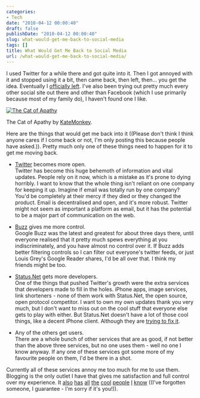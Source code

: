 ```yaml
---
categories:
- Tech
date: "2010-04-12 00:00:40"
draft: false
publishDate: "2010-04-12 00:00:40"
slug: what-would-get-me-back-to-social-media
tags: []
title: What Would Get Me Back to Social Media
url: /what-would-get-me-back-to-social-media/
---
```

I used Twitter for a while there and got quite into it. Then I got
annoyed with it and stopped using it a bit, then came back, then left,
then... you get the idea. Eventually I [officially
left](http://twitter.com/joshnunn/status/10655459092). I've also been
trying out pretty much every other social site out there and other than
Facebook (which I use primarily because most of my family do), I haven't
found one I like.

[![The Cat of
Apathy](//farm4.static.flickr.com/3174/2960577901_5a17ff42c0.jpg)](http://www.flickr.com/photos/katemonkey/2960577901/)

The Cat of Apathy by
[KateMonkey](http://www.flickr.com/photos/katemonkey/).

Here are the things that would get me back into it ((Please don't think
I think anyone cares if I come back or not, I'm only posting this
because people have asked.)). Pretty much only one of these things need
to happen for it to get me moving back.

-   [Twitter](http://twitter.com/) becomes more open.\
    Twitter has become this huge behemoth of information and
    vital updates. People rely on it now, which is a mistake as it's
    prone to dying horribly. I want to know that the whole thing isn't
    reliant on one company for keeping it up. Imagine if email was
    totally run by one company? You'd be completely at their mercy if
    they died or they changed the product. Email is decentralised and
    open, and it's more robust. Twitter might not seem as important a
    platform as email, but it has the potential to be a major part of
    communication on the web.

<!-- -->

-   [Buzz](http://buzz.google.com/) gives me more control.\
    Google Buzz was the latest and greatest for about three days there,
    until everyone realised that it pretty much spews everything at you
    indiscriminately, and you have almost no control over it. If Buzz
    adds better filtering controls so I can filter out everyone's
    twitter feeds, or just Louis Grey's Google Reader shares, I'd be all
    over that. I think my friends might be too.

<!-- -->

-   [Status.Net](http://status.net/) gets more developers.\
    One of the things that pushed Twitter's growth were the extra
    services that developers made to fill in the holes. iPhone apps,
    image services, link shorteners - none of them work with Status.Net,
    the open source, open protocol competitor. I want to own my own
    updates thank you very much, but I don't want to miss out on the
    cool stuff that everyone else gets to play with either. But
    Status.Net doesn't have a lot of those cool things, like a decent
    iPhone client. Although they are [trying to fix
    it](http://status.net/2010/04/11/statusnet-for-twitter-developers).

<!-- -->

-   Any of the others get users.\
    There are a whole bunch of other services that are as good, if not
    better than the above three services, but no one uses them - well no
    one I know anyway. If any one of these services got some more of my
    favourite people on them, I'd be there in a shot.

Currently all of these services annoy me too much for me to use them.
Blogging is the only outlet I have that gives me satisfaction and full
control over my experience. It [also](http://blog.tarynhicks.com.au/)
[has](http://zombieskittles.com/) [all](http://rubenerd.com/)
[the](http://vanillasilence.com/) [cool](http://paulhedger.com/)
[people](http://taciturnly.com/) [I](http://lordfolland.blogspot.com/)
[know](http://ediblehat.wordpress.com/) ((I've forgotten someone, I
guarantee - I'm sorry if it's you!)).